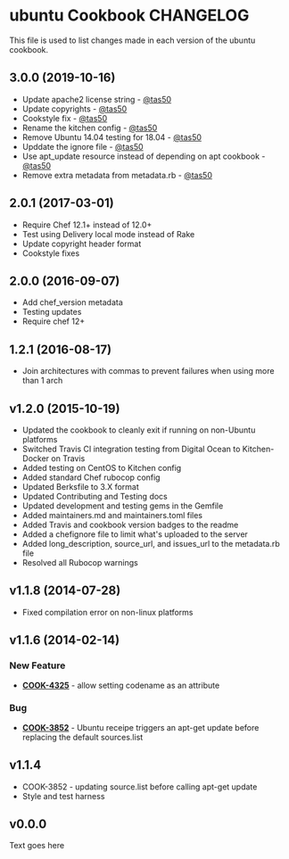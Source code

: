# ubuntu Cookbook CHANGELOG
This file is used to list changes made in each version of the ubuntu cookbook.

## 3.0.0 (2019-10-16)

- Update apache2 license string - [@tas50](https://github.com/tas50)
- Update copyrights - [@tas50](https://github.com/tas50)
- Cookstyle fix - [@tas50](https://github.com/tas50)
- Rename the kitchen config - [@tas50](https://github.com/tas50)
- Remove Ubuntu 14.04 testing for 18.04 - [@tas50](https://github.com/tas50)
- Upddate the ignore file - [@tas50](https://github.com/tas50)
- Use apt_update resource instead of depending on apt cookbook - [@tas50](https://github.com/tas50)
- Remove extra metadata from metadata.rb - [@tas50](https://github.com/tas50)

## 2.0.1 (2017-03-01)

- Require Chef 12.1+ instead of 12.0+
- Test using Delivery local mode instead of Rake
- Update copyright header format
- Cookstyle fixes

## 2.0.0 (2016-09-07)

- Add chef_version metadata
- Testing updates
- Require chef 12+

## 1.2.1 (2016-08-17)
- Join architectures with commas to prevent failures when using more than 1 arch

## v1.2.0 (2015-10-19)
- Updated the cookbook to cleanly exit if running on non-Ubuntu platforms
- Switched Travis CI integration testing from Digital Ocean to Kitchen-Docker on Travis
- Added testing on CentOS to Kitchen config
- Added standard Chef rubocop config
- Updated Berksfile to 3.X format
- Updated Contributing and Testing docs
- Updated development and testing gems in the Gemfile
- Added maintainers.md and maintainers.toml files
- Added Travis and cookbook version badges to the readme
- Added a chefignore file to limit what's uploaded to the server
- Added long_description, source_url, and issues_url to the metadata.rb file
- Resolved all Rubocop warnings

## v1.1.8 (2014-07-28)
- Fixed compilation error on non-linux platforms

## v1.1.6 (2014-02-14)
### New Feature
- **[COOK-4325](https://tickets.chef.io/browse/COOK-4325)** - allow setting codename as an attribute

### Bug
- **[COOK-3852](https://tickets.chef.io/browse/COOK-3852)** - Ubuntu receipe triggers an apt-get update before replacing the default sources.list

## v1.1.4
- COOK-3852 - updating source.list before calling apt-get update
- Style and test harness

## v0.0.0
Text goes here
